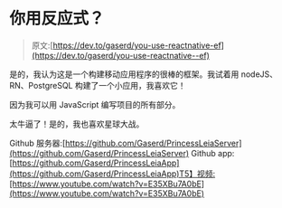 # 你用反应式？

> 原文:[https://dev.to/gaserd/you-use-reactnative-ef](https://dev.to/gaserd/you-use-reactnative--ef)

是的，我认为这是一个构建移动应用程序的很棒的框架。我试着用 nodeJS、RN、PostgreSQL 构建了一个小应用，我喜欢它！

因为我可以用 JavaScript 编写项目的所有部分。

太牛逼了！是的，我也喜欢星球大战。

Github 服务器:[https://github.com/Gaserd/PrincessLeiaServer](https://github.com/Gaserd/PrincessLeiaServer)
Github app:[https://github.com/Gaserd/PrincessLeiaApp](https://github.com/Gaserd/PrincessLeiaApp)T5】视频:[https://www.youtube.com/watch?v=E35XBu7A0bE](https://www.youtube.com/watch?v=E35XBu7A0bE)